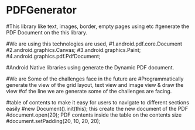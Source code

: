 # PDFGenerator

#This library like text, images, border, empty pages using etc 
#generate the PDF Document on the this library.

#We are using this technologies are used,
#1.android.pdf.core.Document
#2.android.graphics.Canvas;
#3.android.graphics.Paint;
#4.android.graphics.pdf.PdfDocument;

#Android Native libraries using generate the Dynamic PDF document.

#We are Some of the challenges face in the future are
#Programmatically generate the view of the grid layout, text view and image view & draw the view 
#of the line we are generate some of the challenges are facing.

#table of contents to make it easy for users to navigate to different sections easily
#new Document().init(this); this create the new document of the PDF
#document.open(20); PDF contents inside the table on the contents size
#document.setPadding(20, 10, 20, 20);
